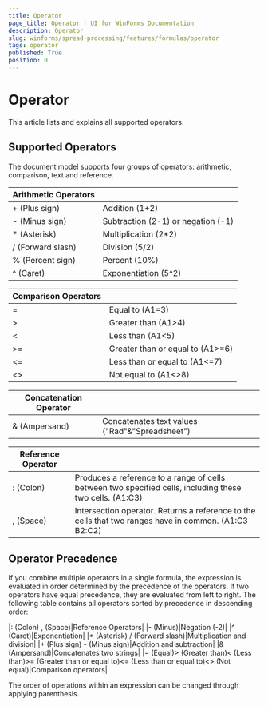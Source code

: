 ```yaml
---
title: Operator
page_title: Operator | UI for WinForms Documentation
description: Operator
slug: winforms/spread-processing/features/formulas/operator
tags: operator
published: True
position: 0
---
```


# Operator



This article lists and explains all supported operators.
      

## Supported Operators

The document model supports four groups of operators: arithmetic, comparison, text and reference.
        


| Arithmetic Operators |  |
| ------ | ------ |
|+ (Plus sign)|Addition (1+2)|
|- (Minus sign)|Subtraction (2-1) or negation (-1)|
|* (Asterisk)|Multiplication (2*2)|
|/ (Forward slash)|Division (5/2)|
|% (Percent sign)|Percent (10%)|
|^ (Caret)|Exponentiation (5^2)|


| Comparison Operators |  |
| ------ | ------ |
|=|Equal to (A1=3)|
|>|Greater than (A1>4)|
|<|Less than (A1<5)|
|>=|Greater than or equal to (A1>=6)|
|<=|Less than or equal to (A1<=7)|
|<>|Not equal to (A1<>8)|


| Concatenation Operator |  |
| ------ | ------ |
|& (Ampersand)|Concatenates text values ("Rad"&"Spreadsheet")|


| Reference Operator |  |
| ------ | ------ |
|: (Colon)|Produces a reference to a range of cells between two specified cells, including these two cells. (A1:C3)|
|, (Space)|Intersection operator. Returns a reference to the cells that two ranges have in common. (A1:C3 B2:C2)|

## Operator Precedence

If you combine multiple operators in a single formula, the expression is evaluated in order determined by the precedence of the operators. If two operators have equal precedence, they are evaluated from left to right. The following table contains all operators sorted by precedence in descending order:
        



|: (Colon) , (Space)|Reference Operators|
|- (Minus)|Negation (-2)|
|^ (Caret)|Exponentiation|
|* (Asterisk) / (Forward slash)|Multiplication and division|
|+ (Plus sign) - (Minus sign)|Addition and subtraction|
|& (Ampersand)|Concatenates two strings|
|= (Equal)> (Greater than)< (Less than)>= (Greater than or equal to)<= (Less than or equal to)<> (Not equal)|Comparison operators|

The order of operations within an expression can be changed through applying parenthesis.
